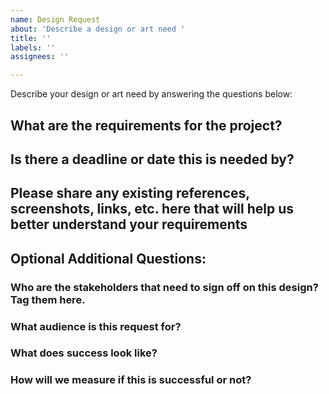 ```yaml
---
name: Design Request
about: 'Describe a design or art need '
title: ''
labels: ''
assignees: ''

---
```


Describe your design or art need by answering the questions below: 

## What are the requirements for the project? 

## Is there a deadline or date this is needed by? 

## Please share any existing references, screenshots, links, etc. here that will help us better understand your requirements 

## Optional Additional Questions: 

### Who are the stakeholders that need to sign off on this design? Tag them here. 

### What audience is this request for? 

### What does success look like? 

### How will we measure if this is successful or not?
